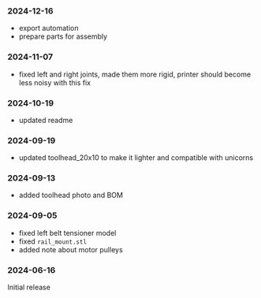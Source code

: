 ### 2024-12-16

- export automation
- prepare parts for assembly

### 2024-11-07

- fixed left and right joints, made them more rigid, printer should become less noisy with this fix

### 2024-10-19

- updated readme

### 2024-09-19

- updated toolhead_20x10 to make it lighter and compatible with unicorns

### 2024-09-13

- added toolhead photo and BOM

### 2024-09-05

- fixed left belt tensioner model
- fixed `rail_mount.stl`
- added note about motor pulleys


### 2024-06-16

Initial release